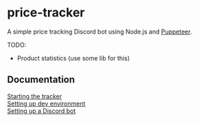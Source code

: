 # price-tracker

A simple price tracking Discord bot using Node.js and
[Puppeteer](https://pptr.dev/).

TODO:

- Product statistics (use some lib for this)

## Documentation

[Starting the tracker](./docs/production.md)  
[Setting up dev environment](./docs/development.md)  
[Setting up a Discord bot](./docs/discord_bot.md)
